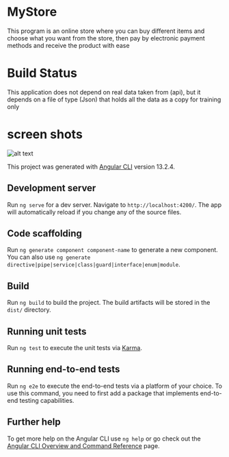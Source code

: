 # MyStore
This program is an online store where you can buy different items and choose what you want from the store, then pay by electronic payment methods and receive the product with ease


# Build Status
This application does not depend on real data taken from (api), but it depends on a file of type (Json) that holds all the data as a copy for training only

# screen shots 
![alt text](https://github.com/Ramymgamal/MyStore---Copy/blob/cbada03649eb150f6746867e9048c0a61706a964/src/assets/img/shoppingflow.gif)



This project was generated with [Angular CLI](https://github.com/angular/angular-cli) version 13.2.4.




## Development server

Run `ng serve` for a dev server. Navigate to `http://localhost:4200/`. The app will automatically reload if you change any of the source files.

## Code scaffolding

Run `ng generate component component-name` to generate a new component. You can also use `ng generate directive|pipe|service|class|guard|interface|enum|module`.

## Build

Run `ng build` to build the project. The build artifacts will be stored in the `dist/` directory.

## Running unit tests

Run `ng test` to execute the unit tests via [Karma](https://karma-runner.github.io).

## Running end-to-end tests

Run `ng e2e` to execute the end-to-end tests via a platform of your choice. To use this command, you need to first add a package that implements end-to-end testing capabilities.

## Further help

To get more help on the Angular CLI use `ng help` or go check out the [Angular CLI Overview and Command Reference](https://angular.io/cli) page.
